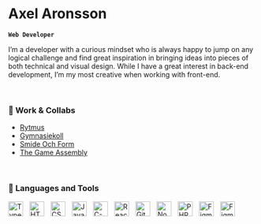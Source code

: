 <!--
## Hi there 👋
🏄‍♂️

### 📺 some header
**axelaronsson/axelaronsson** is a ✨ _special_ ✨ repository because its `README.md` (this file) appears on your GitHub profile.
Here are some ideas to get you started:

- 🔭 I’m currently working on ...
- 🌱 I’m currently learning ...
- 👯 I’m looking to collaborate on ...
- 🤔 I’m looking for help with ...
- 💬 Ask me about ...
- 📫 How to reach me: ...
- 😄 Pronouns: ...
- ⚡ Fun fact: ...

I've always been into creating stuff. I'm amazed by the process of going from nothing, to SOMETHING! Something that wasn't there before. Something new! Whether it be coding or making music, the creative journey gives me a rush everytime. I'm happy to be working in this field where I can express my creativity, and at the same time help solving problems.
-->
# Axel Aronsson

**`Web Developer`**


I’m a developer with a curious mindset who is always happy to jump on any logical challenge and find great inspiration in bringing ideas into pieces of both technical and visual design.
While I have a great interest in back-end development, I’m my most creative when working with front-end.

<br>

### 💼 Work & Collabs
<ul list-style:none>
  <li><a href="https://rytmus.se/" rel="noreferrer">Rytmus</a></li>
  <li ><a href="https://gymnasiekoll.se/" rel="noreferrer">Gymnasiekoll</a></li>
  <li ><a href="https://www.smideochform.se/" rel="noreferrer">Smide Och Form</a></li>
  <li><a href="https://thegameassembly.com/" rel="noreferrer">The Game Assembly</a></li>
</ul>

<br>

### 🧰 Languages and Tools 

<img align="left" alt="TypeScript" width="30px" style="padding-right:10px;" src="https://cdn.jsdelivr.net/gh/devicons/devicon/icons/typescript/typescript-plain.svg" />
<img align="left" alt="HTML" width="30px" style="padding-right:10px;" src="https://cdn.jsdelivr.net/gh/devicons/devicon/icons/html5/html5-plain.svg" />
<img align="left" alt="CSS" width="30px" style="padding-right:10px;" src="https://cdn.jsdelivr.net/gh/devicons/devicon/icons/css3/css3-plain.svg" />
<img align="left" alt="JavaScript" width="30px" style="padding-right:10px;" src="https://cdn.jsdelivr.net/gh/devicons/devicon/icons/javascript/javascript-plain.svg" />
<img align="left" alt="C-sharp" width="30px" style="padding-right:10px;" src="https://cdn.jsdelivr.net/gh/devicons/devicon@latest/icons/csharp/csharp-original.svg" />
<img align="left" alt="React" width="30px" style="padding-right:10px;" src="https://cdn.jsdelivr.net/gh/devicons/devicon/icons/react/react-original.svg" />
<img align="left" alt="Git" width="30px" style="padding-right:10px;" src="https://cdn.jsdelivr.net/gh/devicons/devicon/icons/git/git-original.svg" />
<img align="left" alt="NodeJS" width="30px" style="padding-right:10px;" src="https://cdn.jsdelivr.net/gh/devicons/devicon@latest/icons/nodejs/nodejs-original-wordmark.svg" />
<img align="left" alt="PHP" width="30px" style="padding-right:10px;" src="https://cdn.jsdelivr.net/gh/devicons/devicon@latest/icons/php/php-original.svg" />
<img align="left" alt="Figma" width="30px" style="padding-right:10px;" src="https://cdn.jsdelivr.net/gh/devicons/devicon@latest/icons/figma/figma-original.svg" />
<img align="left" alt="Figma" width="30px" style="padding-right:10px;" src="https://cdn.jsdelivr.net/gh/devicons/devicon@latest/icons/nextjs/nextjs-original.svg" />

<br>



